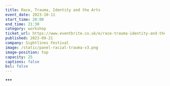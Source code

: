 ```yaml
---
title: Race, Trauma, Identity and the Arts
event_date: 2023-10-11
start_time: 20:00
end_time: 21:30
category: workshop
ticket_url: https://www.eventbrite.co.uk/e/race-trauma-identity-and-the-arts-tickets-720880943307
published: 2023-09-21
company: Sightlines Festival
image: /static/panel-racial-trauma-v3.png
image-position: top
capacity: 25
captions: false
bsl: false
---
```

\*﻿\**